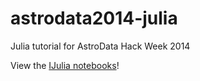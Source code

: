 astrodata2014-julia
===================

Julia tutorial for AstroData Hack Week 2014

View the [IJulia notebooks](http://nbviewer.ipython.org/github/kbarbary/astrodata2014-julia/tree/master/)!